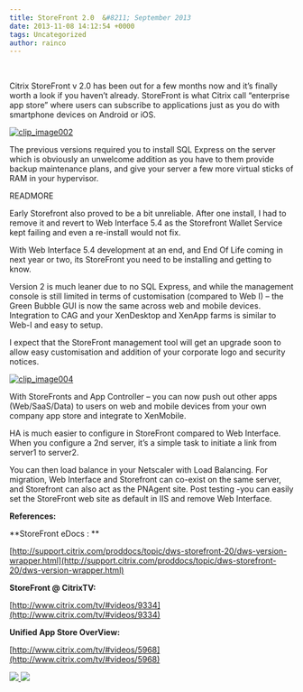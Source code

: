 ```yaml
---
title: StoreFront 2.0  &#8211; September 2013
date: 2013-11-08 14:12:54 +0000
tags: Uncategorized
author: rainco
---
```


 

Citrix StoreFront v 2.0 has been out for a few months now and it’s finally worth a look if you haven’t already. StoreFront is what Citrix call “enterprise app store” where users can subscribe to applications just as you do with smartphone devices on Android or iOS.

[ ![clip_image002](http://cjrainey.files.wordpress.com/2013/11/clip_image002_thumb.jpg?w=244&h=106 "clip_image002") ](http://cjrainey.files.wordpress.com/2013/11/clip_image002.jpg)

The previous versions required you to install SQL Express on the server which is obviously an unwelcome addition as you have to them provide backup maintenance plans, and give your server a few more virtual sticks of RAM in your hypervisor.

READMORE

Early Storefront also proved to be a bit unreliable. After one install, I had to remove it and revert to Web Interface 5.4 as the Storefront Wallet Service kept failing and even a re-install would not fix.

With Web Interface 5.4 development at an end, and End Of Life coming in next year or two, its StoreFront you need to be installing and getting to know.

Version 2 is much leaner due to no SQL Express, and while the management console is still limited in terms of customisation (compared to Web I) – the Green Bubble GUI is now the same across web and mobile devices. Integration to CAG and your XenDesktop and XenApp farms is similar to Web-I and easy to setup.

I expect that the StoreFront management tool will get an upgrade soon to allow easy customisation and addition of your corporate logo and security notices.

[ ![clip_image004](http://cjrainey.files.wordpress.com/2013/11/clip_image004_thumb.jpg?w=212&h=159 "clip_image004") ](http://cjrainey.files.wordpress.com/2013/11/clip_image004.jpg)

With StoreFronts and App Controller – you can now push out other apps (Web/SaaS/Data) to users on web and mobile devices from your own company app store and integrate to XenMobile.

HA is much easier to configure in StoreFront compared to Web Interface. When you configure a 2nd server, it’s a simple task to initiate a link from server1 to server2.

You can then load balance in your Netscaler with Load Balancing. For migration, Web Interface and Storefront can co-exist on the same server, and Storefront can also act as the PNAgent site. Post testing -you can easily set the StoreFront web site as default in IIS and remove Web Interface.

**References:**

**StoreFront eDocs : **

[http://support.citrix.com/proddocs/topic/dws-storefront-20/dws-version-wrapper.html](http://support.citrix.com/proddocs/topic/dws-storefront-20/dws-version-wrapper.html)

**StoreFront @ CitrixTV:**

[http://www.citrix.com/tv/#videos/9334](http://www.citrix.com/tv/#videos/9334)

**Unified App Store OverView:**

[http://www.citrix.com/tv/#videos/5968](http://www.citrix.com/tv/#videos/5968)


[ ![](http://feeds.wordpress.com/1.0/comments/cjrainey.wordpress.com/8/) ](http://feeds.wordpress.com/1.0/gocomments/cjrainey.wordpress.com/8/) ![](http://stats.wordpress.com/b.gif?host=cjrainey.wordpress.com&blog=60326277&post=8&subd=cjrainey&ref=&feed=1)
